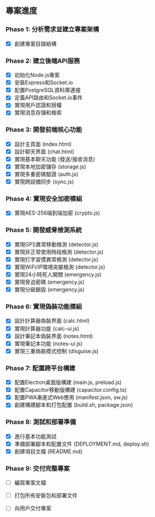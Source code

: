 ## 專案進度

### Phase 1: 分析需求並建立專案架構
- [x] 創建專案目錄結構

### Phase 2: 建立後端API服務
- [x] 初始化Node.js專案
- [x] 安裝Express和Socket.io
- [x] 配置PostgreSQL資料庫連接
- [x] 定義API路由和Socket.io事件
- [x] 實現用戶認證和授權
- [x] 實現消息存儲和檢索

### Phase 3: 開發前端核心功能
- [x] 設計主頁面 (index.html)
- [x] 設計聊天界面 (chat.html)
- [x] 實現基本聊天功能 (發送/接收消息)
- [x] 實現本地加密儲存 (storage.js)
- [x] 實現多重密碼驗證 (auth.js)
- [x] 實現跨設備同步 (sync.js)

### Phase 4: 實現安全加密模組
- [x] 實現AES-256端到端加密 (crypto.js)

### Phase 5: 開發威脅檢測系統
- [x] 實現GPS異常移動檢測 (detector.js)
- [x] 實現非正常使用時段檢測 (detector.js)
- [x] 實現打字習慣異常檢測 (detector.js)
- [x] 實現WiFi/IP環境突變檢測 (detector.js)
- [x] 實現24小時死人開關 (emergency.js)
- [x] 實現脅迫密碼 (emergency.js)
- [x] 實現分級銷毀 (emergency.js)

### Phase 6: 實現偽裝功能模組
- [x] 設計計算器偽裝界面 (calc.html)
- [x] 實現計算器功能 (calc-ui.js)
- [x] 設計筆記本偽裝界面 (notes.html)
- [x] 實現筆記本功能 (notes-ui.js)
- [x] 實現三重偽裝模式控制 (disguise.js)

### Phase 7: 配置跨平台構建
- [x] 配置Electron桌面版構建 (main.js, preload.js)
- [x] 配置Capacitor移動版構建 (capacitor.config.ts)
- [x] 配置PWA漸進式Web應用 (manifest.json, sw.js)
- [x] 創建構建腳本和打包配置 (build.sh, package.json)

### Phase 8: 測試和部署準備
- [x] 進行基本功能測試
- [x] 準備部署腳本和配置文件 (DEPLOYMENT.md, deploy.sh)
- [x] 創建項目文檔 (README.md)

### Phase 9: 交付完整專案
- [ ] 編寫專案文檔
- [ ] 打包所有安裝包和部署文件
- [ ] 向用戶交付專案

